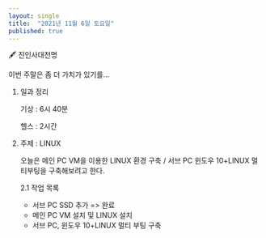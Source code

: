 ```yaml
---
layout: single
title:  "2021년 11월 6일 토요일"
published: true
---
```






🖋️ 진인사대천명



이번 주말은 좀 더 가치가 있기를...



1. 일과 정리

   기상 : 6시 40분
   
   헬스 : 2시간



2. 주제 : LINUX

   오늘은 메인 PC VM을 이용한 LINUX 환경 구축 / 서브 PC 윈도우 10+LINUX 멀티부팅을 구축해보려고 한다.

   

   2.1 작업 목록

   - 서브 PC SSD 추가 => 완료
   - 메인 PC VM 설치 및 LINUX 설치
   - 서브 PC, 윈도우 10+LINUX 멀티 부팅 구축

